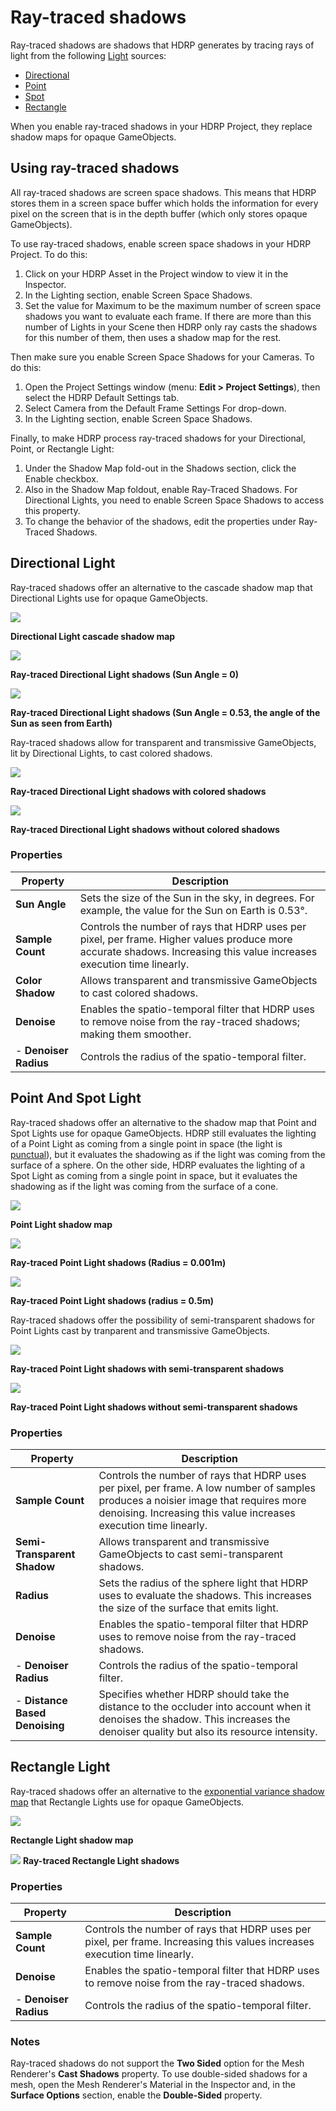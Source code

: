 # Ray-traced shadows

Ray-traced shadows are shadows that HDRP generates by tracing rays of light from the following [Light](Light-Component.md) sources:

- [Directional](#DirectionalLight)
- [Point](#point-and-spot-light)
- [Spot](#point-and-spot-light)
- [Rectangle](#RectangleLight)

When you enable ray-traced shadows in your HDRP Project, they replace shadow maps for opaque GameObjects.

## Using ray-traced shadows

All ray-traced shadows are screen space shadows. This means that HDRP stores them in a screen space buffer which holds the information for every pixel on the screen that is in the depth buffer (which only stores opaque GameObjects).

To use ray-traced shadows, enable screen space shadows in your HDRP Project. To do this:

1. Click on your HDRP Asset in the Project window to view it in the Inspector.
2. In the Lighting section, enable Screen Space Shadows.
3. Set the value for Maximum to be the maximum number of screen space shadows you want to evaluate each frame. If there are more than this number of Lights in your Scene then HDRP only ray casts the shadows for this number of them, then uses a shadow map for the rest.

Then make sure you enable Screen Space Shadows for your Cameras. To do this:

1. Open the Project Settings window (menu: **Edit > Project Settings**), then select the HDRP Default Settings tab.
2. Select Camera from the Default Frame Settings For drop-down.
3. In the Lighting section, enable Screen Space Shadows.

Finally, to make HDRP process ray-traced shadows for your Directional, Point, or Rectangle Light:

1. Under the Shadow Map fold-out in the Shadows section, click the Enable checkbox.
2. Also in the Shadow Map foldout, enable Ray-Traced Shadows. For Directional Lights, you need to enable Screen Space Shadows to access this property.
3. To change the behavior of the shadows, edit the properties under Ray-Traced Shadows.

<a name="DirectionalLight"></a>

## Directional Light

Ray-traced shadows offer an alternative to the cascade shadow map that Directional Lights use for opaque GameObjects.

![](Images/RayTracedShadows1.png)

**Directional Light cascade shadow map**

![](Images/RayTracedShadows2.png)

**Ray-traced Directional Light shadows (Sun Angle = 0)**

![](Images/RayTracedShadows3.png)

**Ray-traced Directional Light shadows (Sun Angle = 0.53, the angle of the Sun as seen from Earth)**

Ray-traced shadows allow for transparent and transmissive GameObjects, lit by Directional Lights, to cast colored shadows.

![](Images/RayTracedShadows9.png)

**Ray-traced Directional Light shadows with colored shadows**

![](Images/RayTracedShadows10.png)

**Ray-traced Directional Light shadows without colored shadows**

### Properties

| Property              | Description                                                  |
| --------------------- | ------------------------------------------------------------ |
| **Sun Angle**         | Sets the size of the Sun in the sky, in degrees. For example, the value for the Sun on Earth is 0.53°. |
| **Sample Count**      | Controls the number of rays that HDRP uses per pixel, per frame. Higher values produce more accurate shadows. Increasing this value increases execution time linearly. |
| **Color Shadow**      | Allows transparent and transmissive GameObjects to cast colored shadows. |
| **Denoise**           | Enables the spatio-temporal filter that HDRP uses to remove noise from the ray-traced shadows; making them smoother. |
| - **Denoiser Radius** | Controls the radius of the spatio-temporal filter.           |

<a name="PointLight"></a>

## Point And Spot Light

Ray-traced shadows offer an alternative to the shadow map that Point and Spot Lights use for opaque GameObjects. HDRP still evaluates the lighting of a Point Light as coming from a single point in space (the light is [punctual](Glossary.md#punctual-lights)), but it evaluates the shadowing as if the light was coming from the surface of a sphere. On the other side, HDRP evaluates the lighting of a Spot Light as coming from a single point in space, but it evaluates the shadowing as if the light was coming from the surface of a cone.

![](Images/RayTracedShadows4.png)

**Point Light shadow map**

![](Images/RayTracedShadows5.png)

**Ray-traced Point Light shadows (Radius = 0.001m)**

![](Images/RayTracedShadows6.png)

**Ray-traced Point Light shadows (radius = 0.5m)**

Ray-traced shadows offer the possibility of semi-transparent shadows for Point Lights cast by tranparent and transmissive GameObjects.

![](Images/RayTracedShadows11.png)

**Ray-traced Point Light shadows with semi-transparent shadows**

![](Images/RayTracedShadows12.png)

**Ray-traced Point Light shadows without semi-transparent shadows**

### Properties

| Property              | Description                                                  |
| --------------------- | ------------------------------------------------------------ |
| **Sample Count**      | Controls the number of rays that HDRP uses per pixel, per frame. A low number of samples produces a noisier image that requires more denoising. Increasing this value increases execution time linearly. |
| **Semi-Transparent Shadow**      | Allows transparent and transmissive GameObjects to cast semi-transparent shadows. |
| **Radius**            | Sets the radius of the sphere light that HDRP uses to evaluate the shadows. This increases the size of the surface that emits light. |
| **Denoise**           | Enables the spatio-temporal filter that HDRP uses to remove noise from the ray-traced shadows. |
| - **Denoiser Radius** | Controls the radius of the spatio-temporal filter.           |
| - **Distance Based Denoising** | Specifies whether HDRP should take the distance to the occluder into account when it denoises the shadow. This increases the denoiser quality but also its resource intensity. |

<a name="RectangleLight"></a>

## Rectangle Light

Ray-traced shadows offer an alternative to the [exponential variance shadow map](Glossary.md#ExponentialVarianceShadowMap) that Rectangle Lights use for opaque GameObjects.

![](Images/RayTracedShadows7.png)

**Rectangle Light shadow map**

![](Images/RayTracedShadows8.png)
**Ray-traced Rectangle Light shadows**

### Properties

| Property              | Description                                                  |
| --------------------- | ------------------------------------------------------------ |
| **Sample Count**      | Controls the number of rays that HDRP uses per pixel, per frame. Increasing this values increases execution time linearly. |
| **Denoise**           | Enables the spatio-temporal filter that HDRP uses to remove noise from the ray-traced shadows. |
| - **Denoiser Radius** | Controls the radius of the spatio-temporal filter.           |

### Notes
Ray-traced shadows do not support the **Two Sided** option for the Mesh Renderer's **Cast Shadows** property. To use double-sided shadows for a mesh, open the Mesh Renderer's Material in the Inspector and, in the **Surface Options** section, enable the **Double-Sided** property.